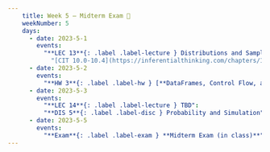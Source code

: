 ```yaml
---
    title: Week 5 – Midterm Exam 🧪
    weekNumber: 5
    days:
      - date: 2023-5-1
        events:
          "**LEC 13**{: .label .label-lecture } Distributions and Sampling":
            "[CIT 10.0-10.4](https://inferentialthinking.com/chapters/10/Sampling_and_Empirical_Distributions.html)"
      - date: 2023-5-2
        events:
          "**HW 3**{: .label .label-hw } [**DataFrames, Control Flow, and Probability**](http://datahub.ucsd.edu/user-redirect/git-sync?repo=https://github.com/dsc-courses/dsc10-2023-sp&subPath=homeworks/hw03/hw03.ipynb)":
      - date: 2023-5-3
        events:
          "**LEC 14**{: .label .label-lecture } TBD":
          "**DIS 5**{: .label .label-disc } Probability and Simulation":
      - date: 2023-5-5
        events:
          "**Exam**{: .label .label-exam } **Midterm Exam (in class)**":
---
```

